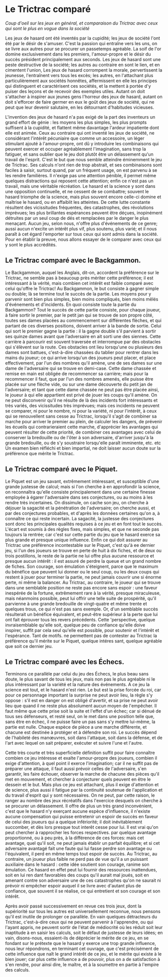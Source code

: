 # Le Trictrac comparé

_Coup d'oeil sur les jeux en général, et comparaison du Trictrac avec ceux qui sont le plus en vogue dans la société_

Les jeux de hasard ont été inventés par la cupidité; les jeux de société l'ont été par le désir de s'amuser. C'est la passion qui entraîne vers les uns, on se livre aux autres pour se procurer un passetemps agréable. La soif de l'or domine exclusivement dans les premiers, l'amour-propre et le désir du succès président principalement aux seconds. Les jeux de hasard sont une peste destructive de la société; les autres au contraire en sont le lien, et en cimentent l'union, Les jeux de hasard corrompent la morale, pervertissent la jeunesse, l'entraînent vers tous les excès; les autres, en l'attachant plus particulièrement aux sociétés honnêtes, affermissent en elle les principes qui distinguent et caractérisent ces sociétés, et la mettent à portée d'y puiser des leçons et de recevoir des exemples utiles. Autant on doit s'attacher à inspirer aux jeunes gens l'horreur des jeux de hasard, autant on doit s'efforcer de faire germer en eux le goût des jeux de société, qui ne peut que leur devenir salutaire, en les détournant d'habitudes vicieuses.

L'invention des jeux de hasard n'a pas exigé de la part des inventeurs un grand effort de génie : les moyens les plus simples, les plus prompts suffisent à la cupidité, et flattent même davantage l'ardeur impatiente dont elle est animée. Ceux au contraire qui ont inventé les jeux de société, ne considérant l'intérêt pécuniaire que comme un accessoire, un léger stimulant ajouté à l'amour-propre, ont dû y introduire les combinaisons qui peuvent exercer et occuper agréablement l'imagination, sans trop la fatiguer, et sans oublier que le jeu doit plutôt être un délassement qu'un travail de l'esprit. C'est le but que nous semble atteindre éminemment le jeu de Trictrac. Ses calculs n'ont rien de trop abstrait, et ses combinaisons sont faciles à saisir, surtout quand, par un fréquent usage, on est parvenu à se les rendre familières. Il n'exige pas une attention pénible, il permet même quelques distractions qui reposent cette attention; enfin ce n'est pas un travail, mais une véritable récréation. Le hasard et la science y sont dans une opposition continuelle, et ne cessent de se combattre; souvent le hasard triomphe de la science, mais plus souvent encore celle-ci domine et maîtrise le hasard, ou en affaiblit les atteintes. De cette lutte constante résultent des vicissitudes fréquentes, des catastrophes, des révolutions imprévues; les plus brillantes espérances peuvent être déçues, inopinément détruites par un seul coup de dés et remplacées par le danger le plus menaçant. Aucun jeu, selon nous, n'offre plus d'événements de ce genre; aussi aucun n'excite un intérêt plus vif, plus soutenu, plus varié; et il nous paraît à cet égard l'emporter sur tous ceux qui sont admis dans la société. Pour en établir la preuve, nous allons essayer de le comparer avec ceux qui y sont le plus accrédités.

## Le Trictrac comparé avec le Backgammon.

Le Backgammon, auquel les Anglais, dit-on, accordent la préférence sur le Trictrac, ne semble pas à beaucoup près mériter cette préférence; il est intéressant à la vérité, mais combien cet intérêt est faible comparé avec celui qu'offre le Trictrac! Au Backgammon, le but consiste à gagner simple ou double; là se termine tout le succès de la partie. Les moyens pour y parvenir sont bien plus simples, bien moins compliqués, bien moins mêlés d'événements et d'incidents. En quoi consiste toute la partie du Backgammon? Tout le succès de cette partie consiste, pour chaque joueur, à faire sortir le premier, par le petit jan qui se trouve de son propre côté, toutes ses dames placées au commencement sur différentes flèches, et qui partant de ces diverses positions, doivent arriver à la bande de sortie. Celui qui sort le premier gagne la partie : il la gagne double s'il parvient à sortir ses quinze dames avant que l'adversaire en ait sorti une des siennes. Cette carrière à parcourir est souvent traversée et interrompue par des obstacles qui s'élèvent sur la route. Ces obstacles ont lieu lorsqu'une ou plusieurs des dames sont battues, c'est-à-dire chassées du tablier pour rentrer dans les mains du joueur; ce qui arrive lorsqu'un des joueurs peut placer, et place effectivement, par l'un des nombres qu'il amène, une de ses dames sur une dame de l'adversaire qui se trouve en demi-case. Cette dame chassée et remise en main est obligée de recommencer sa carrière; mais pour la recommencer il faut, que par l'un des nombres amenés, elle puisse être placée sur une flèche vide, ou sur une dame découverte du petit jan de l'adversaire; et tant que cette dame chassée ne peut pas être placée ainsi, le joueur à qui elle appartient est privé de jouer les coups qu'il amène. On ne peut disconvenir qu'il ne résulte de là des incidents fort intéressants et très variés, des vicissitudes très imprévues; mais ces incidents ne peuvent se comparer, ni pour le nombre, ni pour la variété, ni pour l'intérêt, à ceux qui se renouvellent sans cesse au Trictrac, lorsqu'il s'agit de combiner sa marche pour arriver le premier au plein, de calculer les dangers, de prévenir les écueils qui contrarieraient cette marche, d'apprécier les avantages qui peuvent résulter de cette priorité, de combiner ces avantages avec celui de conserver la bredouille ou de l'ôter à son adversaire, d'arriver jusqu'à la grande bredouille, ou de s'y soustraire lorsqu'elle paraît imminente, etc. etc Un examen bien réfléchi et bien impartial, ne doit laisser aucun doute sur la préférence que mérite le Trictrac.

## Le Trictrac comparé avec le Piquet.

Le Piquet est un jeu savant, extrêmement intéressant, et susceptible d'une grande justesse de calcul; mais si l'on cherche à en approfondir la science, on reconnaîtra qu'elle consiste principalement dans une certaine finesse employée à égarer l'adversaire dans ses conjectures, ou au moins à les rendre très incertaines. On dissimule, on cache son jeu, on cherche à déjouer la sagacité et la pénétration de l'adversaire; on cherche aussi, et par des conjectures probables, et d'après les données certaines qu'on a, à connaître ce qui reste incertain. La sagacité, la justesse des conjectures sont donc les principales qualités requises à ce jeu et en font tout le succès. L'écart est soumis à des règles fixes, mais simples, et que ne seconde pas toujours la rentrée; car c'est sur cette partie du jeu que le hasard exerce sa plus grande et presque unique influence. Enfin ce qui doit assurer au Trictrac une préférence incontestable sur le Piquet, c'est qu'à ee dernier jeu, si l'un des joueurs se trouve en perte de huit à dix fiches, et de deux ou trois postillons, le reste de la partie ne lui offre plus aucune ressource et presque aucun intérêt : il est assuré de perdre la queue et un grand nombre de fiches. Son courage, son émulation s'éteignent, parce que le maximum du bénéfice que peuvent lui donner ou le seul coup, ou les deux coups qui restent à jouer pour terminer la partie, ne peut jamais couvrir une si énorme perte, ni même la balancer. Au Trictrac, au contraire, le joueur qui se trouve dans une semblable position ne reste pas encore sans espoir : une faveur inespérée de la fortune, extrêmement rare à la vérité, presque miraculeuse, mais néanmoins possible, peut lui offrir une telle suite de prospérité, qu'il parvienne à une grande bredouille de vingt-quatre et même trente et quelques trous, ce qui n'est pas sans exemple. Or, d'un semblable succès résulterait un bénéfice équivalent, et peut-être supérieur à la perte que lui ont fait éprouver tous les revers précédents. Cette 'perspective, quelque invraisemblable qu'elle soit, quelque peu de confiance qu'elle doive inspirer, suffit par cela seul qu'elle est possible, pour soutenir et l'intérêt et l'espérance. Tant de motifs. ne permettent pas de contester au Trictrac la préférence qu'il mérite sur le Piquet, quelque intéres sant, quelque agréable que soit ce dernier jeu.

## Le Trictrac comparé avec les Échecs.

Terminons ce parallèle par celui du jeu des Échecs, le plus beau sans doute, le plus savant de tous les jeux, mais non pas le plus agréable ni le plus intéressant par la variété et la nature des événements. A ce jeu la science est tout, et le hasard n'est rien. Le but est la prise forcée du roi, car pour ce personnage important la surprise ne peut avoir lieu, la règle s'y oppose : s'il est en danger on est obligé d'avertir, et sa prise ne peut avoir lieu que quand il ne reste plus absolument aucun moyen de l'empêcher. Il faut même que cette prise soit la suite et l'effet d'un échec; car si dénué de tous ses défenseurs, et resté seul, on le met dans une position telle que, sans être en échec, il ne puisse faire un pas sans s'y mettre lui-même, la partie est nulle. Chaque espèce de pièce a une marche différente, et chacune est destinée à protéger et à défendre son roi. Le succès dépend de l'habileté des manœuvres, soit dans l'attaque, soit dans la défense, et de l'art avec lequel on sait préparer, exécuter et suivre l'une et l'autre.

Cette très courte et très superficielle définition suffit pour faire connaître combien ce jeu intéresse et exalte l'amour-propre des joueurs, combien il exige d'attention, à quel point il exerce l'imagination; car il ne suffit pas de préparer une attaque, il faut aussi prévoir celles de l'adversaire, s'en garantir, les faire échouer, observer la marche de chacune des pièces qu'il met en mouvement, et chercher à conjecturer quels peuvent en être le dessein et le but. Mais plus ce jeu est attachant, plus il exige d'attention et de science, plus aussi il fatigue par la continuité soutenue de l'application et du travail d'esprit qui y sont nécessaires. On ne peut, par cette raison, le ranger au nombre des jeux récréatifs dans l'exercice desquels on cherche à se procurer un délassement. Il offre de plus un très grand inconvénient, c'est que le hasard n'y exerçant aucune espèce d'influence, il n'existe aucune compensation qui puisse entretenir un espoir de succès en faveur de celui des joueurs qui a quelque infériorité; il doit inévitablement succomber, et dès lors presque tout interêt cesse pour lui. Il est vrai qu'on peut chercher à rapprocher les forces respectives. par quelque avantage proportionné, ou à peu près, à la différence de ces forces: mais cet avantage, quel qu'il soit, ne peut jamais établir un parfait équilibre; et si cet adversaire avantagé fait une faute qui lui fasse perdre son avantage ou l'équivalent, il perd en même temps tout espoir de succès. Au Trictrac, au contraire, un joueur plus faible ne perd pas de vue qu'il a un puissant auxiliaire dans le hasard : cette idée soutient son courage, ranime son émulation. Ce hasard en effet peut lui fournir des ressources inattendues, soit en lui ren dant favorables des coups qu'il aurait mal joués, soit en amenant contre son adversaire une de ces catastrophes qu'on ne saurait ni prévoir ni empêcher espoir auquel il se livre avec d'autant plus de confiance, que souvent il se réalise, ce qui entretient et son courage et son intérêt.

Après avoir passé successivement en revue ces trois jeux, dont la supériorité sur tous les autres est universellement reconnue, nous pensons qu'il est inutile de prolonger ce parallèle. En vain quelques détracteurs du Trictrac, c'est-à-dire ceux qui ne peuvent parvenir à l'apprendre, ou qui l'ayant appris, ne peuvent sortir de l'état de médiocrité où les réduit soit leur inaptitude à en saisir les calculs, soit le défaut de justesse de leurs idées; en vain, disons-nous, essaient-ils de déprécier le mérite de ce jeu, en se fondant sur le prétexte que le hasard y exerce une trop grande influence, nous leur répondrons, en terminant cet ouvrage, que c'est précisément de cette influence que naît le grand intérêt de ce jeu, et le mérite qui existe à le bien jouer; car plus cette influence a de pouvoir, plus on a de satisfaction à s'en rendre, pour ainsi dire, le maître, et à la soumettre en partie à l'empire des calculs.

